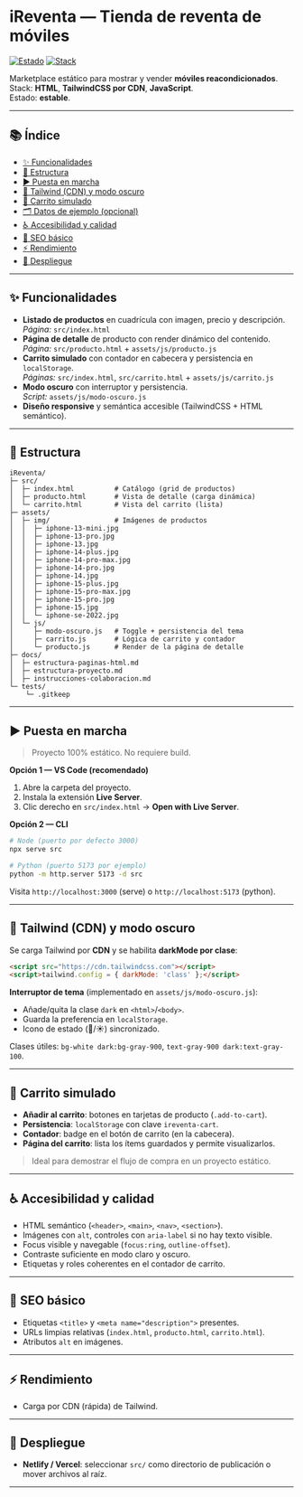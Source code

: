 # iReventa — Tienda de reventa de móviles

[![Estado](https://img.shields.io/badge/estado-estable-success)](#) 
[![Stack](https://img.shields.io/badge/stack-HTML%20%7C%20Tailwind%20(CDN)%20%7C%20JavaScript-blue)](#)

Marketplace estático para mostrar y vender **móviles reacondicionados**.  
Stack: **HTML**, **TailwindCSS por CDN**, **JavaScript**.  
Estado: **estable**.

---

## 📚 Índice
- [✨ Funcionalidades](#-funcionalidades)
- [📁 Estructura](#-estructura)
- [▶️ Puesta en marcha](#️-puesta-en-marcha)
- [🎨 Tailwind (CDN) y modo oscuro](#-tailwind-cdn-y-modo-oscuro)
- [🛒 Carrito simulado](#-carrito-simulado)
- [🗂️ Datos de ejemplo (opcional)](#️-datos-de-ejemplo-opcional)
- [♿ Accesibilidad y calidad](#-accesibilidad-y-calidad)
- [🔎 SEO básico](#-seo-básico)
- [⚡ Rendimiento](#-rendimiento)
- [🚀 Despliegue](#-despliegue)

---

## ✨ Funcionalidades

- **Listado de productos** en cuadrícula con imagen, precio y descripción.  
  _Página:_ `src/index.html`
- **Página de detalle** de producto con render dinámico del contenido.  
  _Página:_ `src/producto.html` + `assets/js/producto.js`
- **Carrito simulado** con contador en cabecera y persistencia en `localStorage`.  
  _Páginas:_ `src/index.html`, `src/carrito.html` + `assets/js/carrito.js`
- **Modo oscuro** con interruptor y persistencia.  
  _Script:_ `assets/js/modo-oscuro.js`
- **Diseño responsive** y semántica accesible (TailwindCSS + HTML semántico).

---

## 📁 Estructura

```
iReventa/
├─ src/
│  ├─ index.html          # Catálogo (grid de productos)
│  ├─ producto.html       # Vista de detalle (carga dinámica)
│  └─ carrito.html        # Vista del carrito (lista)
├─ assets/
│  ├─ img/                # Imágenes de productos
│  │  ├─ iphone-13-mini.jpg
│  │  ├─ iphone-13-pro.jpg
│  │  ├─ iphone-13.jpg
│  │  ├─ iphone-14-plus.jpg
│  │  ├─ iphone-14-pro-max.jpg
│  │  ├─ iphone-14-pro.jpg
│  │  ├─ iphone-14.jpg
│  │  ├─ iphone-15-plus.jpg
│  │  ├─ iphone-15-pro-max.jpg
│  │  ├─ iphone-15-pro.jpg
│  │  ├─ iphone-15.jpg
│  │  └─ iphone-se-2022.jpg
│  └─ js/
│     ├─ modo-oscuro.js   # Toggle + persistencia del tema
│     ├─ carrito.js       # Lógica de carrito y contador
│     └─ producto.js      # Render de la página de detalle
├─ docs/
│  ├─ estructura-paginas-html.md
│  ├─ estructura-proyecto.md
│  ├─ instrucciones-colaboracion.md
└─ tests/
    └─ .gitkeep
```

---

## ▶️ Puesta en marcha

> Proyecto 100% estático. No requiere build.

**Opción 1 — VS Code (recomendado)**  
1. Abre la carpeta del proyecto.  
2. Instala la extensión **Live Server**.  
3. Clic derecho en `src/index.html` → **Open with Live Server**.

**Opción 2 — CLI**  
```bash
# Node (puerto por defecto 3000)
npx serve src

# Python (puerto 5173 por ejemplo)
python -m http.server 5173 -d src
```
Visita `http://localhost:3000` (serve) o `http://localhost:5173` (python).

---

## 🎨 Tailwind (CDN) y modo oscuro

Se carga Tailwind por **CDN** y se habilita **darkMode por clase**:
```html
<script src="https://cdn.tailwindcss.com"></script>
<script>tailwind.config = { darkMode: 'class' };</script>
```

**Interruptor de tema** (implementado en `assets/js/modo-oscuro.js`):  
- Añade/quita la clase `dark` en `<html>`/`<body>`.  
- Guarda la preferencia en `localStorage`.  
- Icono de estado (🌙/☀️) sincronizado.

Clases útiles: `bg-white dark:bg-gray-900`, `text-gray-900 dark:text-gray-100`.

---

## 🛒 Carrito simulado

- **Añadir al carrito**: botones en tarjetas de producto (`.add-to-cart`).  
- **Persistencia**: `localStorage` con clave `ireventa-cart`.  
- **Contador**: badge en el botón de carrito (en la cabecera).  
- **Página del carrito**: lista los ítems guardados y permite visualizarlos.  

> Ideal para demostrar el flujo de compra en un proyecto estático.

---

## ♿ Accesibilidad y calidad

- HTML semántico (`<header>`, `<main>`, `<nav>`, `<section>`).  
- Imágenes con `alt`, controles con `aria-label` si no hay texto visible.  
- Focus visible y navegable (`focus:ring`, `outline-offset`).  
- Contraste suficiente en modo claro y oscuro.  
- Etiquetas y roles coherentes en el contador de carrito.

---

## 🔎 SEO básico

- Etiquetas `<title>` y `<meta name="description">` presentes.  
- URLs limpias relativas (`index.html`, `producto.html`, `carrito.html`).  
- Atributos `alt` en imágenes.

---

## ⚡ Rendimiento

- Carga por CDN (rápida) de Tailwind. 

---

## 🚀 Despliegue

- **Netlify / Vercel**: seleccionar `src/` como directorio de publicación o mover archivos al raíz.  

---
